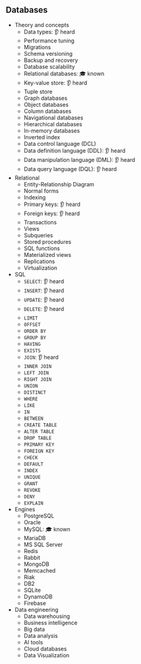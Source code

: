 ## Databases

- Theory and concepts
  - Data types: 👂 heard
  - Performance tuning
  - Migrations
  - Schema versioning
  - Backup and recovery
  - Database scalability
  - Relational databases: 🎓 known
  - Key-value store: 👂 heard
  - Tuple store
  - Graph databases
  - Object databases
  - Column databases
  - Navigational databases
  - Hierarchical databases
  - In-memory databases
  - Inverted index
  - Data control language (DCL)
  - Data definition language (DDL): 👂 heard
  - Data manipulation language (DML): 👂 heard
  - Data query language (DQL): 👂 heard
- Relational
  - Entity-Relationship Diagram
  - Normal forms
  - Indexing
  - Primary keys: 👂 heard
  - Foreign keys: 👂 heard
  - Transactions
  - Views
  - Subqueries
  - Stored procedures
  - SQL functions
  - Materialized views
  - Replications
  - Virtualization
- SQL
  - `SELECT`: 👂 heard
  - `INSERT`: 👂 heard
  - `UPDATE`: 👂 heard
  - `DELETE`: 👂 heard
  - `LIMIT`
  - `OFFSET`
  - `ORDER BY`
  - `GROUP BY`
  - `HAVING`
  - `EXISTS`
  - `JOIN`: 👂 heard
  - `INNER JOIN`
  - `LEFT JOIN`
  - `RIGHT JOIN`
  - `UNION`
  - `DISTINCT`
  - `WHERE`
  - `LIKE`
  - `IN`
  - `BETWEEN`
  - `CREATE TABLE`
  - `ALTER TABLE`
  - `DROP TABLE`
  - `PRIMARY KEY`
  - `FOREIGN KEY`
  - `CHECK`
  - `DEFAULT`
  - `INDEX`
  - `UNIQUE`
  - `GRANT`
  - `REVOKE`
  - `DENY`
  - `EXPLAIN`
- Engines
  - PostgreSQL
  - Oracle
  - MySQL: 🎓 known
  - MariaDB
  - MS SQL Server
  - Redis
  - Rabbit
  - MongoDB
  - Memcached
  - Riak
  - DB2
  - SQLite
  - DynamoDB
  - Firebase
- Data engineering
  - Data warehousing
  - Business intelligence
  - Big data
  - Data analysis
  - AI tools
  - Cloud databases
  - Data Visualization
